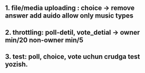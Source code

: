 ## 1. file/media uploading : choice -> remove answer add auido allow only music types
## 2. throttling: poll-detil, vote_detial -> owner min/20 non-owner min/5
## 3. test: poll, choice, vote uchun crudga test yozish.
